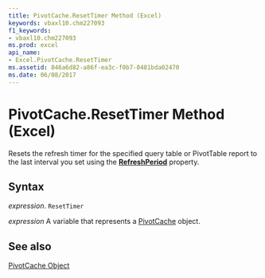 ```yaml
---
title: PivotCache.ResetTimer Method (Excel)
keywords: vbaxl10.chm227093
f1_keywords:
- vbaxl10.chm227093
ms.prod: excel
api_name:
- Excel.PivotCache.ResetTimer
ms.assetid: 846a6d82-a86f-ea3c-f0b7-0481bda02470
ms.date: 06/08/2017
---
```



# PivotCache.ResetTimer Method (Excel)

Resets the refresh timer for the specified query table or PivotTable report to the last interval you set using the  **[RefreshPeriod](Excel.PivotCache.RefreshPeriod.md)** property.


## Syntax

 _expression_. `ResetTimer`

 _expression_ A variable that represents a [PivotCache](./Excel.PivotCache.md) object.


## See also


[PivotCache Object](Excel.PivotCache.md)

